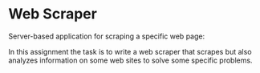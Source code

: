 # Web Scraper

Server-based application for scraping a specific web page:

In this assignment the task is to write a web scraper that scrapes but also analyzes information on some web sites to solve some specific problems.
